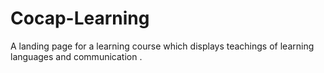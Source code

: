 # Cocap-Learning
A landing page for a learning course which displays teachings of learning languages and communication . 
